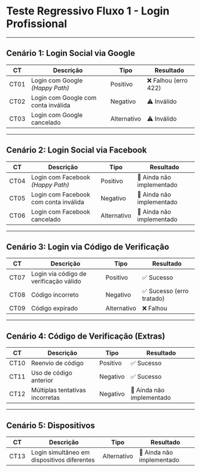 # Teste Regressivo Fluxo 1 - Login Profissional

---

## Cenário 1: Login Social via Google

| CT  | Descrição                                         | Tipo         | Resultado             |
|-----|---------------------------------------------------|---------------|------------------------|
| CT01 | Login com Google *(Happy Path)*                  | Positivo      | ❌ Falhou (erro 422)   |
| CT02 | Login com Google com conta inválida              | Negativo      | ⚠️ Inválido            |
| CT03 | Login com Google cancelado                       | Alternativo   | ⚠️ Inválido            |

---

## Cenário 2: Login Social via Facebook

| CT  | Descrição                                         | Tipo         | Resultado                    |
|-----|---------------------------------------------------|---------------|-------------------------------|
| CT04 | Login com Facebook *(Happy Path)*                | Positivo      | 🚧 Ainda não implementado     |
| CT05 | Login com Facebook com conta inválida            | Negativo      | 🚧 Ainda não implementado     |
| CT06 | Login com Facebook cancelado                     | Alternativo   | 🚧 Ainda não implementado     |

---

## Cenário 3: Login via Código de Verificação

| CT  | Descrição                                         | Tipo         | Resultado             |
|-----|---------------------------------------------------|---------------|------------------------|
| CT07 | Login via código de verificação válido           | Positivo      | ✅ Sucesso             |
| CT08 | Código incorreto                                 | Negativo      | ✅ Sucesso (erro tratado) |
| CT09 | Código expirado                                  | Alternativo   | ❌ Falhou              |

---

## Cenário 4: Código de Verificação (Extras)

| CT  | Descrição                                         | Tipo         | Resultado                    |
|-----|---------------------------------------------------|---------------|-------------------------------|
| CT10 | Reenvio de código                                | Positivo      | ✅ Sucesso                   |
| CT11 | Uso de código anterior                           | Negativo      | ✅ Sucesso                   |
| CT12 | Múltiplas tentativas incorretas                  | Negativo      | 🚧 Ainda não implementado     |

---

## Cenário 5: Dispositivos

| CT  | Descrição                                         | Tipo         | Resultado                 |
|-----|---------------------------------------------------|---------------|----------------------------|
| CT13 | Login simultâneo em dispositivos diferentes       | Alternativo   | 🚧 Ainda não implementado |
